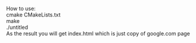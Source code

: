 How to use:  
	cmake CMakeLists.txt   
	make   
	./untitled   
As the result you will get index.html which is just copy of google.com page

